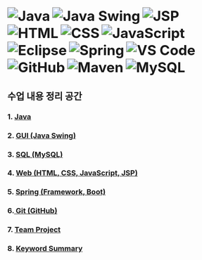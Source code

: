 <img src="https://img.shields.io/badge/Java-007396?style=for-the-badge&logo=java&logoColor=white" alt="Java" style="zoom: 1.5;" /> <img src="https://img.shields.io/badge/Java_Swing-5382A1?style=for-the-badge&logo=java&logoColor=white" alt="Java Swing" style="zoom: 1.5;" /> <img src="https://img.shields.io/badge/JSP-323330?style=for-the-badge&logo=java&logoColor=white" alt="JSP" style="zoom: 1.5;" /> <img src="https://img.shields.io/badge/HTML-E34F26?style=for-the-badge&logo=html5&logoColor=white" alt="HTML" style="zoom: 1.5;" /> <img src="https://img.shields.io/badge/CSS-1572B6?style=for-the-badge&logo=css3&logoColor=white" alt="CSS" style="zoom: 1.5;" /> <img src="https://img.shields.io/badge/JavaScript-F7DF1E?style=for-the-badge&logo=javascript&logoColor=black" alt="JavaScript" style="zoom: 1.5;" /> <img src="https://img.shields.io/badge/Eclipse-2C2255?style=for-the-badge&logo=eclipse&logoColor=white" alt="Eclipse" style="zoom: 1.5;" /> <img src="https://img.shields.io/badge/Spring-6DB33F?style=for-the-badge&logo=spring&logoColor=white" alt="Spring" style="zoom: 1.5;" /> <img src="https://img.shields.io/badge/VS%20Code-007ACC?style=for-the-badge&logo=visual-studio-code&logoColor=white" alt="VS Code" style="zoom: 1.5;" /> <img src="https://img.shields.io/badge/GitHub-181717?style=for-the-badge&logo=github&logoColor=white" alt="GitHub" style="zoom: 1.5;" /> 
<img src="https://img.shields.io/badge/Maven-C71A36?style=for-the-badge&logo=apache-maven&logoColor=white" alt="Maven" style="zoom: 1.5;" /> <img src="https://img.shields.io/badge/MySQL-4479A1?style=for-the-badge&logo=mysql&logoColor=white" alt="MySQL" style="zoom: 1.5;" />
---
## 수업 내용 정리 공간

  ### 1. [ Java ](https://github.com/LeeKangHo1/My-Java-Study/tree/main/1.%20Java)

  ### 2. [ GUI (Java Swing) ](https://github.com/LeeKangHo1/My-Java-Study/tree/main/2.%20GUI%20Java%20Swing)

  ### 3. [ SQL (MySQL) ](https://github.com/LeeKangHo1/My-Java-Study/tree/main/3.%20SQL)

  ### 4. [ Web (HTML, CSS, JavaScript, JSP) ](https://github.com/LeeKangHo1/My-Java-Study/tree/main/4.%20Web%20Development%20HTML%2C%20CSS%2C%20JS%2C%20JSP)

  ### 5. [ Spring (Framework, Boot) ](https://github.com/LeeKangHo1/My-Java-study/tree/main/5.%20Spring%20Framework%2C%20Spring%20Boot)

  ### 6.[ Git (GitHub) ](https://github.com/LeeKangHo1/My-Java-Study/tree/main/6.%20GitHub)

  ### 7. [ Team Project ](https://github.com/LeeKangHo1/My-Java-Study/tree/main/7.%20Team%20Project)

  ### 8. [ Keyword Summary ](https://github.com/LeeKangHo1/My-Java-Study/tree/main/8.%20Keyword%20Summary)
